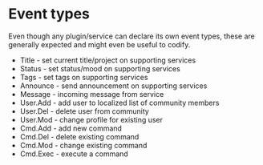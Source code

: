 # Event types

Even though any plugin/service can declare its own event types, these are generally expected and might even be useful to codify.

* Title - set current title/project on supporting services
* Status - set status/mood on supporting services
* Tags - set tags on supporting services
* Announce - send announcement on supporting services
* Message - incoming message from service
* User.Add - add user to localized list of community members
* User.Del - delete user from community
* User.Mod - change profile for existing user
* Cmd.Add - add new command
* Cmd.Del - delete existing command
* Cmd.Mod - change existing command
* Cmd.Exec - execute a command
